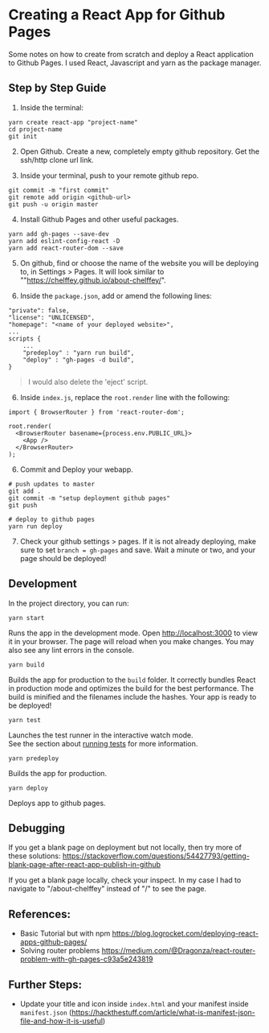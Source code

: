 # Creating a React App for Github Pages

Some notes on how to create from scratch and deploy a React application to Github Pages. I used React, Javascript and yarn as the package manager. 

## Step by Step Guide

1. Inside the terminal:
```
yarn create react-app "project-name"
cd project-name
git init
```

2. Open Github. Create a new, completely empty github repository. Get the ssh/http clone url link. 

3. Inside your terminal, push to your remote github repo.

```
git commit -m "first commit"
git remote add origin <github-url>
git push -u origin master
```


4. Install Github Pages and other useful packages.
```
yarn add gh-pages --save-dev
yarn add eslint-config-react -D
yarn add react-router-dom --save
```


5. On github, find or choose the name of the website you will be deploying to, in Settings > Pages. 
It will look similar to ""https://chelffey.github.io/about-chelffey/". 


5. Inside the `package.json`, add or amend the following lines:

```
"private": false,
"license": "UNLICENSED",
"homepage": "<name of your deployed website>",
...
scripts {
    ...
    "predeploy" : "yarn run build",
    "deploy" : "gh-pages -d build",
}
```
> I would also delete the 'eject' script. 

6. Inside `index.js`, replace the `root.render` line with the following:

```
import { BrowserRouter } from 'react-router-dom';

root.render(
  <BrowserRouter basename={process.env.PUBLIC_URL}>
    <App />
  </BrowserRouter>
);
```

6. Commit and Deploy your webapp.
```
# push updates to master
git add .
git commit -m "setup deployment github pages"
git push

# deploy to github pages
yarn run deploy
```

7. Check your github settings > pages. If it is not already deploying, make sure to set `branch = gh-pages` and save. Wait a minute or two, and your page should be deployed! 



## Development

In the project directory, you can run:

`yarn start`

Runs the app in the development mode.
Open [http://localhost:3000](http://localhost:3000) to view it in your browser. The page will reload when you make changes. You may also see any lint errors in the console.

`yarn build`

Builds the app for production to the `build` folder.
It correctly bundles React in production mode and optimizes the build for the best performance.
The build is minified and the filenames include the hashes. Your app is ready to be deployed!

`yarn test`

Launches the test runner in the interactive watch mode.\
See the section about [running tests](https://facebook.github.io/create-react-app/docs/running-tests) for more information.

`yarn predeploy`

Builds the app for production.

`yarn deploy`

Deploys app to github pages. 

## Debugging

If you get a blank page on deployment but not locally, then try more of these solutions: https://stackoverflow.com/questions/54427793/getting-blank-page-after-react-app-publish-in-github

If you get a blank page locally, check your inspect. In my case I had to navigate to "/about-chelffey" instead of "/" to see the page. 

## References:
- Basic Tutorial but with npm https://blog.logrocket.com/deploying-react-apps-github-pages/
- Solving router problems https://medium.com/@Dragonza/react-router-problem-with-gh-pages-c93a5e243819

## Further Steps:
- Update your title and icon inside `index.html` and your manifest inside `manifest.json` (https://hackthestuff.com/article/what-is-manifest-json-file-and-how-it-is-useful)